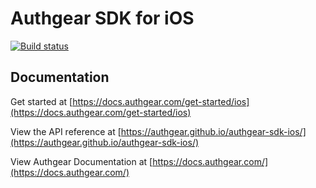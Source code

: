 # Authgear SDK for iOS

[![Build status](https://build.appcenter.ms/v0.1/apps/d1d791c5-6656-48ec-afbb-e96a54e06dac/branches/master/badge)](https://appcenter.ms)

## Documentation

Get started at [https://docs.authgear.com/get-started/ios](https://docs.authgear.com/get-started/ios)

View the API reference at [https://authgear.github.io/authgear-sdk-ios/](https://authgear.github.io/authgear-sdk-ios/)

View Authgear Documentation at [https://docs.authgear.com/](https://docs.authgear.com/)
